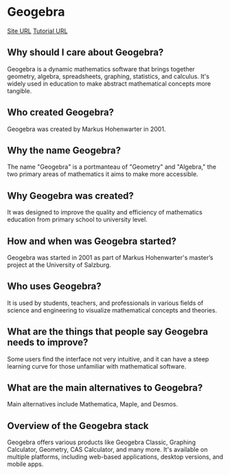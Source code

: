 # Geogebra

[Site URL](https://www.geogebra.org/)
[Tutorial URL](https://wiki.geogebra.org/en/Tutorials)

## Why should I care about Geogebra?

Geogebra is a dynamic mathematics software that brings together geometry, algebra, spreadsheets, graphing, statistics, and calculus. It's widely used in education to make abstract mathematical concepts more tangible.

## Who created Geogebra?

Geogebra was created by Markus Hohenwarter in 2001.

## Why the name Geogebra?

The name "Geogebra" is a portmanteau of "Geometry" and "Algebra," the two primary areas of mathematics it aims to make more accessible.

## Why Geogebra was created?

It was designed to improve the quality and efficiency of mathematics education from primary school to university level.

## How and when was Geogebra started?

Geogebra was started in 2001 as part of Markus Hohenwarter's master’s project at the University of Salzburg.

## Who uses Geogebra?

It is used by students, teachers, and professionals in various fields of science and engineering to visualize mathematical concepts and theories.

## What are the things that people say Geogebra needs to improve?

Some users find the interface not very intuitive, and it can have a steep learning curve for those unfamiliar with mathematical software.

## What are the main alternatives to Geogebra?

Main alternatives include Mathematica, Maple, and Desmos.

## Overview of the Geogebra stack

Geogebra offers various products like Geogebra Classic, Graphing Calculator, Geometry, CAS Calculator, and many more. It's available on multiple platforms, including web-based applications, desktop versions, and mobile apps.
